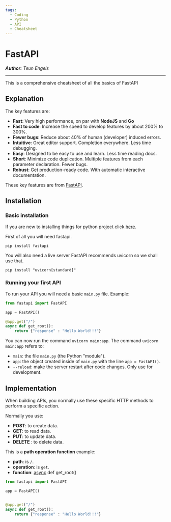 ```yaml
---
tags:
  - Coding
  - Python
  - API
  - Cheatsheet
---
```


# FastAPI

_**Author:** Teun Engels_

---

This is a comprehensive cheatsheet of all the basics of FastAPI

## Explanation

The key features are:

- **Fast**: Very high performance, on par with **NodeJS** and **Go**
- **Fast to code**: Increase the speed to develop features by about 200% to 300%.
- **Fewer bugs**: Reduce about 40% of human (developer) induced errors.
- **Intuitive**: Great editor support. Completion everywhere. Less time debugging.
- **Easy**: Designed to be easy to use and learn. Less time reading docs.
- **Short**: Minimize code duplication. Multiple features from each parameter declaration. Fewer bugs.
- **Robust**: Get production-ready code. With automatic interactive documentation.

These key features are from [FastAPI](https://fastapi.tiangolo.com/).

## Installation

### Basic installation

If you are new to installing things for python project click [here](PyInstalling.md).

First of all you will need fastapi.

```
pip install fastapi
```

You will also need a live server FastAPI recommends uvicorn so we shall use that.

```
pip install "uvicorn[standard]"
```

### Running your first API

To run your API you will need a basic `main.py` file. Example:

```py
from fastapi import FastAPI

app = FastAPI()

@app.get("/")
async def get_root():
	return {"response" : "Hello World!!!"}
```

You can now run the command `uvicorn main:app`. The command `uvicorn main:app` refers to:

- `main`: the file `main.py` (the Python "module").
- `app`: the object created inside of `main.py` with the line `app = FastAPI()`.
- `--reload`: make the server restart after code changes. Only use for development.

## Implementation

When building APIs, you normally use these specific HTTP methods to perform a specific action.

Normally you use:

- **POST**: to create data.
- **GET**: to read data.
- **PUT**: to update data.
- **DELETE** : to delete data.

This is a **path operation function** example:

- **path**: is `/`.
- **operation**: is `get`.
- **function**: [async](www.google.com) def get_root()

```py
from fastapi import FastAPI

app = FastAPI()


@app.get("/")
async def get_root():
    return {"response" : "Hello World!!!"}
```
